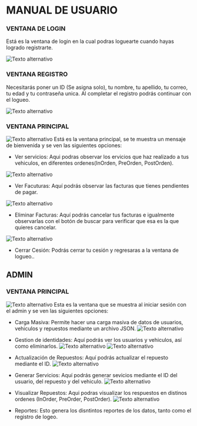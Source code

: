 # MANUAL DE USUARIO

### VENTANA DE LOGIN
Está es la ventana de login en la cual podras loguearte cuando hayas logrado registrarte.

![Texto alternativo](/img/Login.png)

### VENTANA REGISTRO
Necesitarás poner un ID (Se asigna solo), tu nombre, tu apellido, tu correo, tu edad y tu contraseña unica. Al completar el registro podrás continuar con el logueo.

![Texto alternativo](/img/regis.png)

### VENTANA PRINCIPAL

![Texto alternativo](/img/user.png)
Está es la ventana principal, se te muestra un mensaje de bienvenida y se ven las siguientes opciones:
- Ver servicios: Aqui podras observar los ervicios que haz realizado a tus vehiculos, en diferentes ordenes(InOrden, PreOrden, PostOrden).

![Texto alternativo](/img/serviU.png)

- Ver Facuturas: Aquí podrás observar las facturas que tienes pendientes de pagar.

![Texto alternativo](/img/FactuUser.png)
- Eliminar Facturas: Aquí podrás cancelar tus facturas e igualmente observarlas con el botón de buscar para verificar que esa es la que quieres cancelar.

![Texto alternativo](/img/EliminarFac.png)

- Cerrar Cesión: Podrás cerrar tu cesión y regresaras a la ventana de logueo..

## ADMIN
### VENTANA PRINCIPAL 
![Texto alternativo](/img/PRoot.png)
Esta es la ventana que se muestra al iniciar sesión con el admin y se ven las siguientes opciones:
- Carga Masiva:
Permite hacer una carga masiva de datos de usuarios, vehiculos y repuestos mediante un archivo JSON.
![Texto alternativo](/img/Carga.png)
- Gestion de identidades: Aquí podrás ver los usuarios y vehiculos, así como eliminarlos.
![Texto alternativo](/img/editU.png)
![Texto alternativo](/img/editU2.png)
- Actualización de Repuestos: Aquí podrás actualizar el repuesto mediante el ID.
![Texto alternativo](/img/actualizar.png)
- Generar Servicios: Aquí podrás generar sevicios mediante el ID del usuario, del repuesto y del vehiculo.
![Texto alternativo](/img/Servcicio.png)
- Visualizar Repuestos: Aqui podras visualizar los respuestos en distinos ordenes (InOrder, PreOrder, PostOrder).
![Texto alternativo](/img/Repuestos.png)

- Reportes: Esto genera los disntintos reportes de los datos, tanto como el registro de logeo.